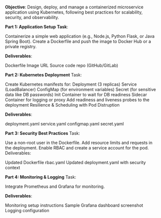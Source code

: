 **Objective**:
Design, deploy, and manage a containerized microservice application using Kubernetes, following best practices for scalability, security, and observability.

 **Part 1: Application Setup**
**Task**:

Containerize a simple web application (e.g., Node.js, Python Flask, or Java Spring Boot).
Create a Dockerfile and push the image to Docker Hub or a private registry.

**Deliverables**:

Dockerfile
Image URL
Source code repo (GitHub/GitLab)

**Part 2: Kubernetes Deployment**
Task:

Create Kubernetes manifests for:
Deployment (3 replicas)
Service (LoadBalancer)
ConfigMap (for environment variables)
Secret (for sensitive data like DB passwords)
Init Container to wait for DB readiness
Sidecar Container for logging or proxy
Add readiness and liveness probes to the deployment
Resilience & Scheduling with Pod Distruption


**Deliverables**:

deployment.yaml
service.yaml
configmap.yaml
secret.yaml

**Part 3: Security Best Practices**
Task:

Use a non-root user in the Dockerfile.
Add resource limits and requests in the deployment.
Enable RBAC and create a service account for the pod.
Deliverables:

Updated Dockerfile
rbac.yaml
Updated deployment.yaml with security context

**Part 4: Monitoring & Logging**
Task:

Integrate Prometheus and Grafana for monitoring.

**Deliverables**:

Monitoring setup instructions
Sample Grafana dashboard screenshot
Logging configuration
